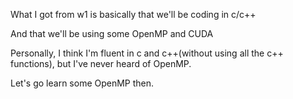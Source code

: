 What I got from w1 is basically that we'll be coding in c/c++

And that we'll be using some OpenMP and CUDA

Personally, I think I'm fluent in c and c++(without using all the c++ functions), but I've never heard of OpenMP.

Let's go learn some OpenMP then.
